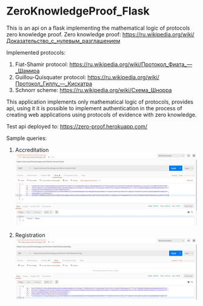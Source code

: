# ZeroKnowledgeProof_Flask

This is an api on a flask implementing the mathematical logic of protocols zero knowledge proof. 
Zero knowledge proof: https://ru.wikipedia.org/wiki/Доказательство_с_нулевым_разглашением

Implemented protocols:

1) Fiat-Shamir protocol: https://ru.wikipedia.org/wiki/Протокол_Фиата_—_Шамира
2) Guillou-Quisquater protocol: https://ru.wikipedia.org/wiki/Протокол_Гиллу_—_Кискатра
3) Schnorr scheme: https://ru.wikipedia.org/wiki/Схема_Шнорра

This  application implements only mathematical logic of protocols, provides api, 
using it it is possible to implement authentication in the process of creating web applications using protocols of evidence 
with zero knowledge.

Test api deployed to: https://zero-proof.herokuapp.com/

Sample queries:

1) Accreditation
![Screenshot](Screenshot/Аккредитация.jpg)

2) Registration
![Screenshot](Screenshot/Регистрация.jpg)
